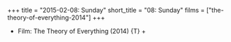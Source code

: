 +++
title = "2015-02-08: Sunday"
short_title = "08: Sunday"
films = ["the-theory-of-everything-2014"]
+++


* Film: The Theory of Everything (2014) {T} +
